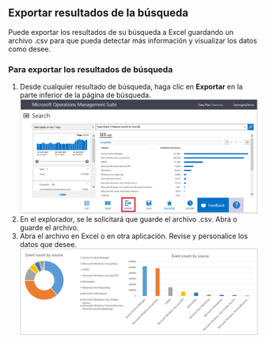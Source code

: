 ## Exportar resultados de la búsqueda
Puede exportar los resultados de su búsqueda a Excel guardando un archivo .csv para que pueda detectar más información y visualizar los datos como desee.

### Para exportar los resultados de búsqueda
1. Desde cualquier resultado de búsqueda, haga clic en **Exportar** en la parte inferior de la página de búsqueda. ![exportar desde la búsqueda](./media/operational-insights-export/export-search.png)
2. En el explorador, se le solicitará que guarde el archivo .csv. Abra o guarde el archivo.
3. Abra el archivo en Excel o en otra aplicación. Revise y personalice los datos que desee. ![Resultados de Excel](./media/operational-insights-export/export-excel.png)

<!---HONumber=August15_HO6-->